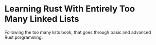 # Learning Rust With Entirely Too Many Linked Lists
Following the too many lists book, that goes through basic and advanced Rust porgramming.